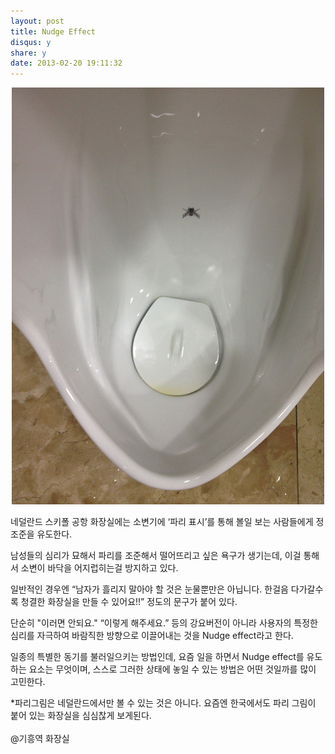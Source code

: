 ```yaml
---
layout: post
title: Nudge Effect
disqus: y
share: y
date: 2013-02-20 19:11:32
---
```

<p align=center>
<img src='/images/nudge_effect.jpg' "넛지이펙트">
</P>

네덜란드 스키폴 공항 화장실에는 소변기에 ‘파리 표시’를 통해 볼일 보는 사람들에게 정조준을 유도한다.

남성들의 심리가 묘해서 파리를 조준해서 떨어뜨리고 싶은 욕구가 생기는데, 이걸 통해서 소변이 바닥을 어지럽히는걸 방지하고 있다. 

일반적인 경우엔 “남자가 흘리지 말아야 할 것은 눈물뿐만은 아닙니다. 한걸음 다가갈수록 청결한 화장실을 만들 수 있어요!!” 정도의 문구가 붙어 있다.

단순히 "이러면 안되요." “이렇게 해주세요.” 등의 강요버전이 아니라 사용자의 특정한 심리를 자극하여 바람직한 방향으로 이끌어내는 것을 Nudge effect라고 한다.

일종의 특별한 동기를 불러일으키는 방법인데, 요즘 일을 하면서 Nudge effect를 유도하는 요소는 무엇이며, 스스로 그러한 상태에 놓일 수 있는 방법은 어떤 것일까를 많이 고민한다.

*파리그림은 네덜란드에서만 볼 수 있는 것은 아니다. 요즘엔 한국에서도 파리 그림이 붙어 있는 화장실을 심심찮게 보게된다. 
</br>
</br>
@기흥역 화장실